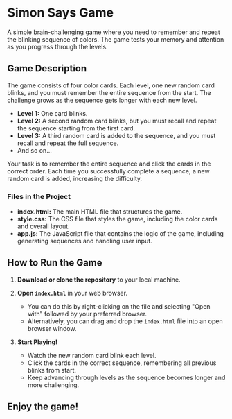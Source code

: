 # Simon Says Game

A simple brain-challenging game where you need to remember and repeat the blinking sequence of colors. The game tests your memory and attention as you progress through the levels.

## Game Description

The game consists of four color cards. Each level, one new random card blinks, and you must remember the entire sequence from the start. The challenge grows as the sequence gets longer with each new level.

- **Level 1:** One card blinks.
- **Level 2:** A second random card blinks, but you must recall and repeat the sequence starting from the first card.
- **Level 3:** A third random card is added to the sequence, and you must recall and repeat the full sequence.
- And so on...

Your task is to remember the entire sequence and click the cards in the correct order. Each time you successfully complete a sequence, a new random card is added, increasing the difficulty.

### Files in the Project
- **index.html:** The main HTML file that structures the game.
- **style.css:** The CSS file that styles the game, including the color cards and overall layout.
- **app.js:** The JavaScript file that contains the logic of the game, including generating sequences and handling user input.

## How to Run the Game

1. **Download or clone the repository** to your local machine.

2. **Open `index.html`** in your web browser. 
   - You can do this by right-clicking on the file and selecting "Open with" followed by your preferred browser.
   - Alternatively, you can drag and drop the `index.html` file into an open browser window.

3. **Start Playing!**
   - Watch the new random card blink each level.
   - Click the cards in the correct sequence, remembering all previous blinks from start.
   - Keep advancing through levels as the sequence becomes longer and more challenging.

## Enjoy the game!
